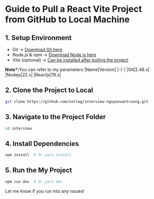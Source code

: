 # Guide to Pull a React Vite Project from GitHub to Local Machine

## 1. Setup Environment
- Git → <a href="https://git-scm.com/downloads">Download Git here</a>
- Node.js & npm → <a href="https://nodejs.org/en/download">Download Node.js here</a>
- Vite (optional) → <a href="https://vite.dev/guide/">Can be installed after pulling the project</a>

<strong>Note*:</strong>You can refer to my parameters
|Name|Version|
|-|-|
|Git|2.48.x|
|Nodejs|22.x|
|Reactjs|19.x|

## 2. Clone the Project to Local
```bash
git clone https://github.com/nxtrwg/interview-nguyexuantruong.git
```

## 3. Navigate to the Project Folder
```bash
cd interview
```

## 4. Install Dependencies
```bash
npm install  # Or yarn install
```

## 5. Run the My Project
```bash
npm run dev  # Or yarn dev
```

Let me know if you run into any issues!